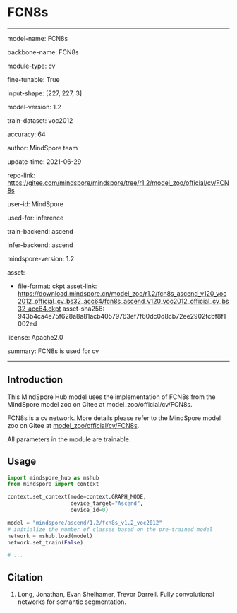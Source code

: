 # FCN8s

---

model-name: FCN8s

backbone-name: FCN8s

module-type: cv

fine-tunable: True

input-shape: [227, 227, 3]

model-version: 1.2

train-dataset: voc2012

accuracy: 64

author: MindSpore team

update-time: 2021-06-29

repo-link: <https://gitee.com/mindspore/mindspore/tree/r1.2/model_zoo/official/cv/FCN8s>

user-id: MindSpore

used-for: inference

train-backend: ascend

infer-backend: ascend

mindspore-version: 1.2

asset:

-
    file-format: ckpt
    asset-link: <https://download.mindspore.cn/model_zoo/r1.2/fcn8s_ascend_v120_voc2012_official_cv_bs32_acc64/fcn8s_ascend_v120_voc2012_official_cv_bs32_acc64.ckpt>
    asset-sha256: 943b4ca4e75f628a8a81acb40579763ef7f60dc0d8cb72ee2902fcbf8f1002ed

license: Apache2.0

summary: FCN8s is used for cv

---

## Introduction

This MindSpore Hub model uses the implementation of FCN8s from the MindSpore model zoo on Gitee at model_zoo/official/cv/FCN8s.

FCN8s is a cv network. More details please refer to the MindSpore model zoo on Gitee at [model_zoo/official/cv/FCN8s](https://gitee.com/mindspore/mindspore/blob/r1.2/model_zoo/official/cv/FCN8s/README.md).

All parameters in the module are trainable.

## Usage

```python
import mindspore_hub as mshub
from mindspore import context

context.set_context(mode=context.GRAPH_MODE,
                    device_target="Ascend",
                    device_id=0)

model = "mindspore/ascend/1.2/fcn8s_v1.2_voc2012"
# initialize the number of classes based on the pre-trained model
network = mshub.load(model)
network.set_train(False)

# ...
```

## Citation

1. Long, Jonathan, Evan Shelhamer, Trevor Darrell. Fully convolutional networks for semantic segmentation.

